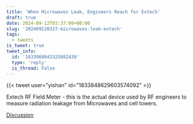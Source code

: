 ```yaml
---
title: 'When Microwaves Leak, Engineers Reach for Extech'
draft: true
date: 2024-09-12T03:37:09+00:00
slug: '202409120337-microwaves-leak-extech'
tags:
  - tweets
is_tweet: true
tweet_info:
  id: '1833968043325882430'
  type: 'reply'
  is_thread: False
---
```




{{< tweet user="yishan" id="1833848629603574092" >}}

Extech RF Field Meter - this is the actual device used by RF engineers to measure radiation leakage from Microwaves and cell towers.

[Discussion](https://x.com/sytelus/status/1833968043325882430)
